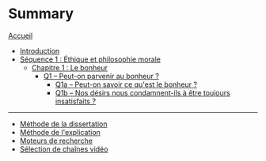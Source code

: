 # Summary

[Accueil](README.md)
- [Introduction](intro.md)
- [Séquence 1 : Éthique et philosophie morale](s1.md)
	- [Chapitre 1 : Le bonheur](s1-ch1.md)
		- [Q1 – Peut-on parvenir au bonheur ?](s1-ch1-q1.md)
			- [Q1a – Peut-on savoir ce qu'est le bonheur ?](s1-ch1-q1a.md)
			- [Q1b – Nos désirs nous condamnent-ils à être toujours insatisfaits ?](s1-ch1-q1b.md)

---
- [Méthode de la dissertation](methode-dissertation.md)
- [Méthode de l'explication](methode-explication.md)
- [Moteurs de recherche](moteurs-de-recherche.md)
- [Sélection de chaînes vidéo](selection-chaines-video.md)

<!-- 
---

- [Révisions](revisions.md)
	- [Les philosophes vus en cours](frise-chronologique.md)	
-->